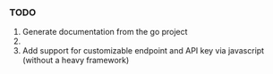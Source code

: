 ### TODO
1. Generate documentation from the go project
1. 
1. Add support for customizable endpoint and API key via javascript (without a heavy framework)
